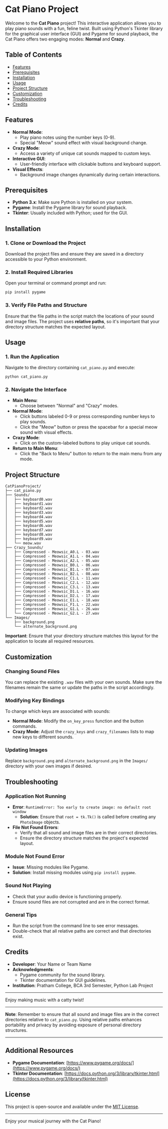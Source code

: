 # Cat Piano Project

Welcome to the **Cat Piano** project! This interactive application allows you to play piano sounds with a fun, feline twist. Built using Python's Tkinter library for the graphical user interface (GUI) and Pygame for sound playback, the Cat Piano offers two engaging modes: **Normal** and **Crazy**.

## Table of Contents

- [Features](#features)
- [Prerequisites](#prerequisites)
- [Installation](#installation)
- [Usage](#usage)
- [Project Structure](#project-structure)
- [Customization](#customization)
- [Troubleshooting](#troubleshooting)
- [Credits](#credits)

## Features

- **Normal Mode**:
  - Play piano notes using the number keys (0-9).
  - Special "Meow" sound effect with visual background change.
- **Crazy Mode**:
  - Access a variety of unique cat sounds mapped to custom keys.
- **Interactive GUI**:
  - User-friendly interface with clickable buttons and keyboard support.
- **Visual Effects**:
  - Background image changes dynamically during certain interactions.

## Prerequisites

- **Python 3.x**: Make sure Python is installed on your system.
- **Pygame**: Install the Pygame library for sound playback.
- **Tkinter**: Usually included with Python; used for the GUI.

## Installation

### 1. Clone or Download the Project

Download the project files and ensure they are saved in a directory accessible to your Python environment.

### 2. Install Required Libraries

Open your terminal or command prompt and run:

```bash
pip install pygame
```

### 3. Verify File Paths and Structure

Ensure that the file paths in the script match the locations of your sound and image files. The project uses **relative paths**, so it's important that your directory structure matches the expected layout.

## Usage

### 1. Run the Application

Navigate to the directory containing `cat_piano.py` and execute:

```bash
python cat_piano.py
```

### 2. Navigate the Interface

- **Main Menu**:
  - Choose between "Normal" and "Crazy" modes.
- **Normal Mode**:
  - Click buttons labeled 0-9 or press corresponding number keys to play sounds.
  - Click the "Meow" button or press the spacebar for a special meow sound with visual effects.
- **Crazy Mode**:
  - Click on the custom-labeled buttons to play unique cat sounds.
- **Return to Main Menu**:
  - Click the "Back to Menu" button to return to the main menu from any mode.

## Project Structure

```
CatPianoProject/
├── cat_piano.py
├── Sounds/
│   ├── keyboard0.wav
│   ├── keyboard1.wav
│   ├── keyboard2.wav
│   ├── keyboard3.wav
│   ├── keyboard4.wav
│   ├── keyboard5.wav
│   ├── keyboard6.wav
│   ├── keyboard7.wav
│   ├── keyboard8.wav
│   ├── keyboard9.wav
│   └── meow.wav
├── Crazy_Sounds/
│   ├── Compressed - Meowsic_A0.L - 03.wav
│   ├── Compressed - Meowsic_A1.L - 04.wav
│   ├── Compressed - Meowsic_A2.L - 05.wav
│   ├── Compressed - Meowsic_B0.L - 06.wav
│   ├── Compressed - Meowsic_B1.L - 07.wav
│   ├── Compressed - Meowsic_B2.L - 08.wav
│   ├── Compressed - Meowsic_C1.L - 11.wav
│   ├── Compressed - Meowsic_C2.L - 12.wav
│   ├── Compressed - Meowsic_C3.L - 13.wav
│   ├── Compressed - Meowsic_D1.L - 16.wav
│   ├── Compressed - Meowsic_D2.L - 17.wav
│   ├── Compressed - Meowsic_E1.L - 18.wav
│   ├── Compressed - Meowsic_F1.L - 22.wav
│   ├── Compressed - Meowsic_G1.L - 26.wav
│   └── Compressed - Meowsic_G2.L - 27.wav
└── Images/
    ├── background.png
    └── alternate_background.png
```

**Important**: Ensure that your directory structure matches this layout for the application to locate all required resources.

## Customization

### Changing Sound Files

You can replace the existing `.wav` files with your own sounds. Make sure the filenames remain the same or update the paths in the script accordingly.

### Modifying Key Bindings

To change which keys are associated with sounds:

- **Normal Mode**: Modify the `on_key_press` function and the button commands.
- **Crazy Mode**: Adjust the `crazy_keys` and `crazy_filenames` lists to map new keys to different sounds.

### Updating Images

Replace `background.png` and `alternate_background.png` in the `Images/` directory with your own images if desired.

## Troubleshooting

### Application Not Running

- **Error**: `RuntimeError: Too early to create image: no default root window`
  - **Solution**: Ensure that `root = tk.Tk()` is called before creating any `PhotoImage` objects.
- **File Not Found Errors**:
  - Verify that all sound and image files are in their correct directories.
  - Ensure the directory structure matches the project's expected layout.

### Module Not Found Error

- **Issue**: Missing modules like Pygame.
- **Solution**: Install missing modules using `pip install pygame`.

### Sound Not Playing

- Check that your audio device is functioning properly.
- Ensure sound files are not corrupted and are in the correct format.

### General Tips

- Run the script from the command line to see error messages.
- Double-check that all relative paths are correct and that directories exist.

## Credits

- **Developer**: Your Name or Team Name
- **Acknowledgments**:
  - Pygame community for the sound library.
  - Tkinter documentation for GUI guidelines.
- **Institution**: Pratham College, BCA 3rd Semester, Python Lab Project

---

Enjoy making music with a catty twist!

---

**Note**: Remember to ensure that all sound and image files are in the correct directories relative to `cat_piano.py`. Using relative paths enhances portability and privacy by avoiding exposure of personal directory structures.

---

## Additional Resources

- **Pygame Documentation**: [https://www.pygame.org/docs/](https://www.pygame.org/docs/)
- **Tkinter Documentation**: [https://docs.python.org/3/library/tkinter.html](https://docs.python.org/3/library/tkinter.html)

## License

This project is open-source and available under the [MIT License](LICENSE).

---

Enjoy your musical journey with the Cat Piano!
